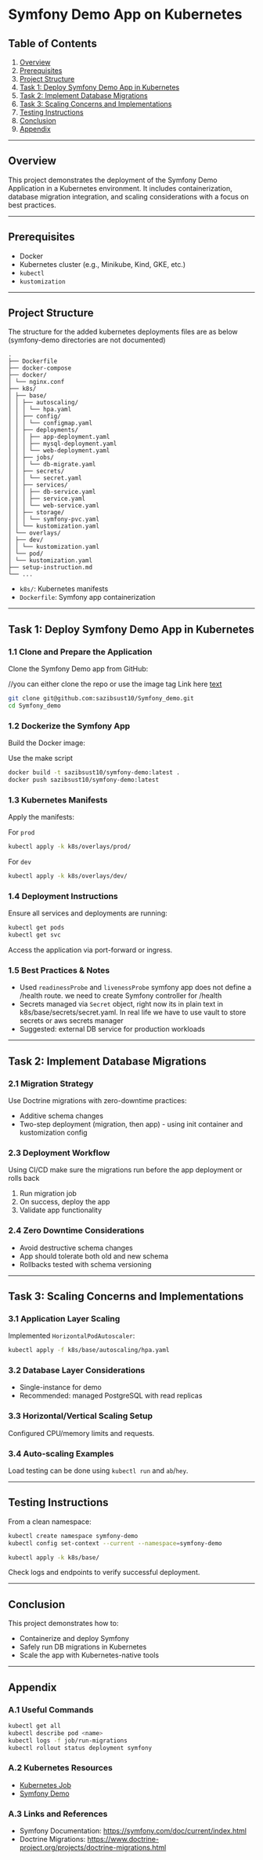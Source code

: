 
# Symfony Demo App on Kubernetes

##  Table of Contents
1. [Overview](#overview)  
2. [Prerequisites](#prerequisites)  
3. [Project Structure](#project-structure)  
4. [Task 1: Deploy Symfony Demo App in Kubernetes](#task-1-deploy-symfony-demo-app-in-kubernetes)  
5. [Task 2: Implement Database Migrations](#task-2-implement-database-migrations)  
6. [Task 3: Scaling Concerns and Implementations](#task-3-scaling-concerns-and-implementations)  
7. [Testing Instructions](#testing-instructions)   
8. [Conclusion](#conclusion)  
9. [Appendix](#appendix)  

---

##  Overview

This project demonstrates the deployment of the Symfony Demo Application in a Kubernetes environment. It includes containerization, database migration integration, and scaling considerations with a focus on best practices.

---

##  Prerequisites

- Docker
- Kubernetes cluster (e.g., Minikube, Kind, GKE, etc.)
- `kubectl`
- `kustomization` 

---

##  Project Structure

The structure for the added kubernetes deployments files are as below (symfony-demo directories are not documented)

```
.
├── Dockerfile
├── docker-compose
├── docker/
│ └── nginx.conf
├── k8s/
│ ├── base/
│ │ ├── autoscaling/
│ │ │ └── hpa.yaml
│ │ ├── config/
│ │ │ └── configmap.yaml
│ │ ├── deployments/
│ │ │ ├── app-deployment.yaml
│ │ │ ├── mysql-deployment.yaml
│ │ │ └── web-deployment.yaml
│ │ ├── jobs/
│ │ │ └── db-migrate.yaml
│ │ ├── secrets/
│ │ │ └── secret.yaml
│ │ ├── services/
│ │ │ ├── db-service.yaml
│ │ │ ├── service.yaml
│ │ │ └── web-service.yaml
│ │ ├── storage/
│ │ │ └── symfony-pvc.yaml
│ │ └── kustomization.yaml
│ └── overlays/
│ ├── dev/
│ │ └── kustomization.yaml
│ └── pod/
│ └── kustomization.yaml
├── setup-instruction.md
└── ...
```

- `k8s/`: Kubernetes manifests
- `Dockerfile`: Symfony app containerization

---

##  Task 1: Deploy Symfony Demo App in Kubernetes

### 1.1 Clone and Prepare the Application

Clone the Symfony Demo app from GitHub:

//you can either clone the repo or use the image tag Link here 
[text](https://github.com/users/sazibsust10/packages/container/package/symfony-demo)

```bash
git clone git@github.com:sazibsust10/Symfony_demo.git
cd Symfony_demo
```

### 1.2 Dockerize the Symfony App

Build the Docker image:

Use the make script
```bash
docker build -t sazibsust10/symfony-demo:latest .
docker push sazibsust10/symfony-demo:latest
```

### 1.3 Kubernetes Manifests

Apply the manifests:

For `prod`
```bash
kubectl apply -k k8s/overlays/prod/
```
For `dev`
```bash
kubectl apply -k k8s/overlays/dev/
```

### 1.4 Deployment Instructions

Ensure all services and deployments are running:

```bash
kubectl get pods
kubectl get svc
```

Access the application via port-forward or ingress.

### 1.5 Best Practices & Notes

- Used `readinessProbe` and `livenessProbe` symfony app does not define a /health route. we need to create Symfony controller for /health
- Secrets managed via `Secret` object, right now its in plain text in k8s/base/secrets/secret.yaml. In real life we have to use vault to store secrets or aws secrets manager
- Suggested: external DB service for production workloads

---

##  Task 2: Implement Database Migrations

### 2.1 Migration Strategy

Use Doctrine migrations with zero-downtime practices:
- Additive schema changes
- Two-step deployment (migration, then app) - using init container and kustomization config

<!-- ### 2.2 Kubernetes Integration (Job/Init Container)

Migration job example:

```bash
kubectl apply -f k8s/base/jobs/db-migrate.yaml
``` -->

### 2.3 Deployment Workflow

Using CI/CD make sure the migrations run before the app deployment or rolls back
1. Run migration job
2. On success, deploy the app
3. Validate app functionality

### 2.4 Zero Downtime Considerations

- Avoid destructive schema changes
- App should tolerate both old and new schema
- Rollbacks tested with schema versioning

---

##  Task 3: Scaling Concerns and Implementations

### 3.1 Application Layer Scaling

Implemented `HorizontalPodAutoscaler`:

```bash
kubectl apply -f k8s/base/autoscaling/hpa.yaml
```

### 3.2 Database Layer Considerations

- Single-instance for demo
- Recommended: managed PostgreSQL with read replicas

### 3.3 Horizontal/Vertical Scaling Setup

Configured CPU/memory limits and requests.

### 3.4 Auto-scaling Examples

Load testing can be done using `kubectl run` and `ab`/`hey`.

---

##  Testing Instructions

From a clean namespace:

```bash
kubectl create namespace symfony-demo
kubectl config set-context --current --namespace=symfony-demo

kubectl apply -k k8s/base/
```

Check logs and endpoints to verify successful deployment.

---


##  Conclusion

This project demonstrates how to:
- Containerize and deploy Symfony
- Safely run DB migrations in Kubernetes
- Scale the app with Kubernetes-native tools

---

##  Appendix

### A.1 Useful Commands

```bash
kubectl get all
kubectl describe pod <name>
kubectl logs -f job/run-migrations
kubectl rollout status deployment symfony
```

### A.2 Kubernetes Resources

- [Kubernetes Job](https://kubernetes.io/docs/concepts/workloads/controllers/job/)
- [Symfony Demo](https://github.com/symfony/demo)

### A.3 Links and References

- Symfony Documentation: https://symfony.com/doc/current/index.html
- Doctrine Migrations: https://www.doctrine-project.org/projects/doctrine-migrations.html
